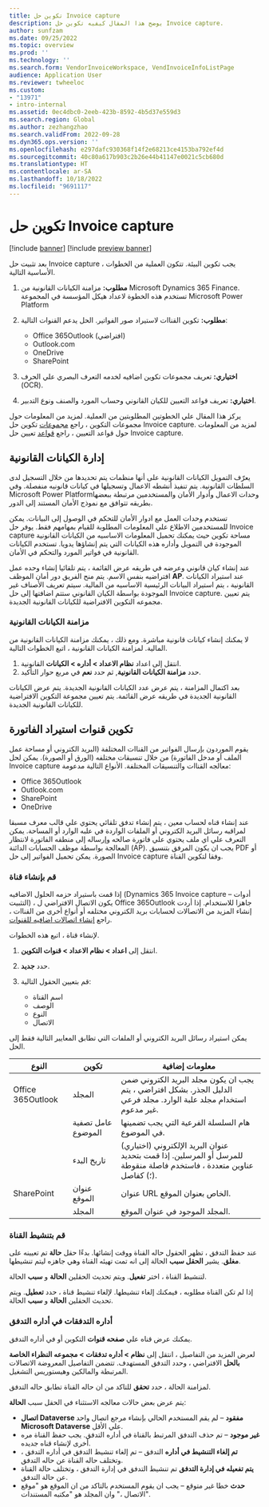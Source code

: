 ```yaml
---
title: تكوين حل Invoice capture
description: يوضح هذا المقال كيفيه تكوين حل Invoice capture.
author: sunfzam
ms.date: 09/25/2022
ms.topic: overview
ms.prod: ''
ms.technology: ''
ms.search.form: VendorInvoiceWorkspace, VendInvoiceInfoListPage
audience: Application User
ms.reviewer: twheeloc
ms.custom:
- "13971"
- intro-internal
ms.assetid: 0ec4dbc0-2eeb-423b-8592-4b5d37e559d3
ms.search.region: Global
ms.author: zezhangzhao
ms.search.validFrom: 2022-09-28
ms.dyn365.ops.version: ''
ms.openlocfilehash: e297dafc930368f14f2e68213ce4153ba792ef4d
ms.sourcegitcommit: 40c80a617b903c2b26e44b41147e0021c5cb680d
ms.translationtype: HT
ms.contentlocale: ar-SA
ms.lasthandoff: 10/18/2022
ms.locfileid: "9691117"
---
```

# <a name="configure-the-invoice-capture-solution"></a>تكوين حل Invoice capture

[!include [banner](../includes/banner.md)]
[!include [preview banner](../includes/preview-banner.md)]

بعد تثبيت حل Invoice capture ، يجب تكوين البيئة. تتكون العملية من الخطوات الأساسية التالية.

1. **مطلوب:** مزامنة الكيانات القانونية من Microsoft Dynamics 365 Finance. تستخدم هذه الخطوة لاعداد هيكل المؤسسة في المجموعة Microsoft Power Platform
2. **مطلوب:** تكوين القناات لاستيراد صور الفواتير. الحل يدعم القنوات التالية:

    - Office 365Outlook (افتراضي)
    - Outlook.com
    - OneDrive
    - SharePoint

3. **اختياري:** تعريف مجموعات تكوين اضافيه لخدمه التعرف البصري علي الحرف (OCR).
4. **اختياري:** تعريف قواعد التعيين للكيان القانوني وحساب المورد والصنف ونوع التدبير.

يركز هذا المقال علي الخطوتين المطلوبتين من العملية. لمزيد من المعلومات حول مجموعات التكوين ، راجع [مجموعات](invoice-capture-config-group.md) تكوين حل Invoice capture. لمزيد من المعلومات حول قواعد التعيين ، راجع [قواعد](invoice-capture-mapping-rules.md)  تعيين حل Invoice capture.

## <a name="manage-legal-entities"></a>إدارة الكيانات القانونية

يعرّف التمويل الكيانات القانونية على أنها منظمات يتم تحديدها من خلال التسجيل لدى السلطات القانونية. يتم تنفيذ أنشطه الاعمال وتسجيلها في كيانات قانونيه منفصلة. وفي Microsoft Power Platformوحدات الاعمال وأدوار الأمان والمستخدمين مرتبطة ببعضها بطريقه تتوافق مع نموذج الأمان المستند إلى الدور.

تستخدم وحدات العمل مع ادوار الأمان للتحكم في الوصول إلى البيانات. يمكن للمستخدمين الاطلاع علي المعلومات المطلوبة للقيام بمهامهم فقط. يوفر حل Invoice capture مساحة تكوين حيث يمكنك تحميل المعلومات الاساسيه من الكيانات القانونية الموجودة في التمويل وأداره هذه الكيانات التي يتم إنشاؤها يدويا. تستخدم الكيانات القانونية في فواتير المورد والتحكم في الأمان.

عند إنشاء كيان قانوني وعرضه في طريقه عرض القائمة ، يتم تلقائيا إنشاء وحده عمل افتراضيه بنفس الاسم. يتم منح الفريق دور أمان الموظف **AP**. عند استيراد الكيانات القانونية ، يتم استيراد البيانات الرئيسية الاساسيه من المالية. سيتم تعريف الأصناف غير الموجودة بواسطة الكيان القانوني ستتم اضافتها إلى حل Invoice capture. يتم تعيين مجموعه التكوين الافتراضية للكيانات القانونية الجديدة.

### <a name="sync-legal-entities"></a>مزامنة الكيانات القانونية

لا يمكنك إنشاء كيانات قانونية مباشرة. ومع ذلك ، يمكنك مزامنة الكيانات القانونية من المالية. لمزامنة الكيانات القانونية ، اتبع الخطوات التالية.

1. انتقل إلى اعداد **نظام الاعداد \> أداره \> الكيانات** القانونية.
2. حدد **مزامنة الكيانات القانونية**, ثم حدد **نعم** في مربع حوار التأكيد.

بعد اكتمال المزامنة ، يتم عرض عدد الكيانات القانونية الجديدة. يتم عرض الكيانات القانونية الجديدة في طريقه عرض القائمة. يتم تعيين مجموعة التكوين الافتراضية للكيانات القانونية الجديدة.

## <a name="configure-invoice-import-channels"></a>تكوين قنوات استيراد الفاتورة

يقوم الموردون بإرسال الفواتير من القناات المختلفة (البريد الكتروني أو مساحة عمل الملف أو مدخل الفاتورة) من خلال تنسيقات مختلفه (الورق أو الصورة). يمكن لحل Invoice capture معالجه القناات والتنسيقات المختلفة. الأنواع التالية مدعومة:

- Office 365Outlook
- Outlook.com
- SharePoint
- OneDrive

عند إنشاء قناه لحساب معين ، يتم إنشاء تدفق تلقائي يحتوي علي قالب معرف مسبقا لمراقبه رسائل البريد الكتروني أو الملفات الواردة في علبه الوارد أو المساحة. يمكن التعرف علي اي ملف يحتوي علي فاتورة صالحه وإرساله إلى منطقه الفاتورة لانتظار المعالجة بواسطة موظف الحسابات الدائنة (AP). يجب ان يكون المرفق بتنسيق PDF أو الصورة. يمكن تحميل الفواتير إلى حل Invoice capture وفقا لتكوين القناة.

### <a name="create-a-channel"></a>قم بإنشاء قناة

إذا قمت باستيراد حزمه الحلول الاضافيه (Dynamics 365 Invoice capture – أدوات التثبيت) ، يكون الاتصال الافتراضي ل Office 365Outlook جاهزا للاستخدام. إذا أردت إنشاء المزيد من الاتصالات لحسابات بريد الكتروني مختلفه أو أنواع أخرى من القناات ، راجع [إنشاء اتصالات اضافيه للقنوات](invoice-capture-advanced-settings.md#create-additional-connections-for-channels).

لإنشاء قناة ، اتبع هذه الخطوات.

1. انتقل إلى **اعداد \> نظام الاعداد \> قنوات التكوين**.
2. حدد **جديد**.
3. قم بتعيين الحقول التالية:

    - اسم القناة
    - ‏‏الوصف‬
    - النوع
    - ‏‫الاتصال

يمكن استيراد رسائل البريد الكتروني أو الملفات التي تطابق المعايير التالية فقط إلى الحل.

| النوع               | تكوين  | معلومات إضافية |
|--------------------|----------------|------------------|
| Office 365Outlook | المجلد         | يجب ان يكون مجلد البريد الكتروني ضمن الدليل الجذر. بشكل افتراضي ، يتم استخدام مجلد علبة الوارد. مجلد فرعي غير مدعوم. |
|                    | عامل تصفية الموضوع | هام السلسلة الفرعية التي يجب تضمينها في الموضوع. |
|                    | تاريخ البدء           | (اختياري) عنوان البريد الإلكتروني للمرسل أو المرسلين. إذا قمت بتحديد عناوين متعددة ، فاستخدم فاصلة منقوطة (؛) كفاصل. |
| SharePoint         | عنوان الموقع   | عنوان URL الخاص بعنوان الموقع. |
|                    | المجلد         | المجلد الموجود في عنوان الموقع. |

### <a name="activate-the-channel"></a>قم بتنشيط القناة

عند حفظ التدفق ، تظهر الحقول حاله القناة ووقت إنشائها. بدءًا حقل **حالة** تم تعيينه على **مغلق**. يشير **الحقل سبب** الحالة إلى انه تمت تهيئه القناة وهي جاهزه ليتم تنشيطها.

لتنشيط القناة ، اختر **تفعيل**. ويتم تحديث الحقلين **الحالة** و **سبب** الحالة.

إذا لم تكن القناة مطلوبه ، فيمكنك إلغاء تنشيطها. لإلغاء تنشيط قناة ، حدد **تعطيل**. ويتم تحديث الحقلين **الحالة** و **سبب** الحالة.

### <a name="manage-flows-in-flow-management"></a>أداره التدفقات في أداره التدفق

يمكنك عرض قناه علي **صفحه قنوات** التكوين أو في أداره التدفق.

لعرض المزيد من التفاصيل ، انتقل إلى **نظام \> أداره تدفقات \> مجموعه النظراء الخاصة بالحل** الافتراضي ، وحدد التدفق المستهدف. تتضمن التفاصيل المعروضة الاتصالات المرتبطة والمالكين وهيستوريس التشغيل.

لمزامنة الحالة ، حدد **تحقق** للتاكد من ان حاله القناة تطابق حاله التدفق.

يتم عرض بعض حالات معالجه الاستثناء في الحقل سبب **الحالة**:

- **اتصال Dataverse مفقود** – لم يقم المستخدم الحالي بإنشاء مرجع اتصال واحد **Microsoft Dataverse** علي الأقل.
- **غير موجود** – تم حذف التدفق المرتبط بالقناة في أداره التدفق. يجب حفظ القناة مره أخرى لإنشاء قناه جديده.
- **تم إلغاء التنشيط في أداره** التدفق – تم إلغاء تنشيط التدفق في أداره التدفق ، وتختلف حاله القناة عن حاله التدفق.
- **يتم تفعيله في إدارة التدفق** تم تنشيط التدفق في إدارة التدفق ، وتختلف حالة القناة عن حالة التدفق.
- **حدث** خطا غير متوقع – يجب ان يقوم المستخدم بالتاكد من ان الموقع هو "موقع الاتصال ،" وان المجلد هو "مكتبه المستندات".
